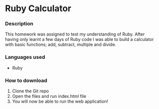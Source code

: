 # Ruby Calculator

### Description
This homework was assigned to test my understanding of Ruby. After having only learnt a few days of Ruby code I was able to build a calculator with basic functions; add, subtract, multiple and divide. 

### Languages used
* Ruby

### How to download
1. Clone the Git repo
2. Open the files and run index.html file
3. You will now be able to run the web application!
